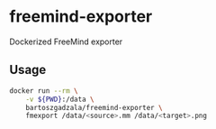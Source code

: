# freemind-exporter

Dockerized  FreeMind exporter

## Usage

```bash
docker run --rm \
    -v ${PWD}:/data \
    bartoszgadzala/freemind-exporter \
    fmexport /data/<source>.mm /data/<target>.png
```